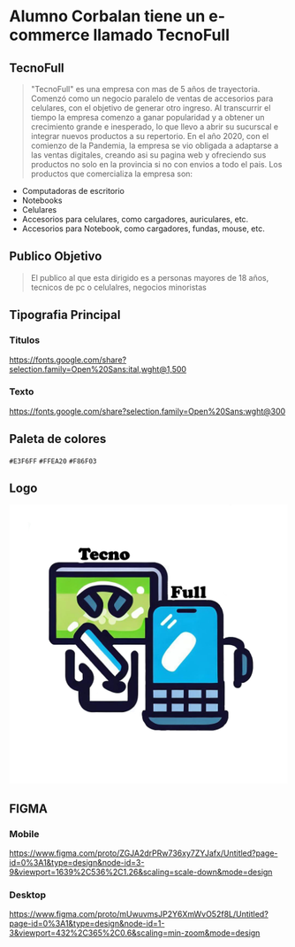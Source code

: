 # **Alumno Corbalan tiene un e-commerce llamado TecnoFull**
## TecnoFull
 >"TecnoFull" es una empresa con mas de 5 años de trayectoria. Comenzó como un negocio paralelo de ventas de accesorios para celulares, con el objetivo de generar otro ingreso. Al transcurrir el tiempo la empresa comenzo a ganar popularidad y a obtener un crecimiento grande e inesperado, lo que llevo a abrir su sucurscal e integrar nuevos productos a su repertorio. En el año 2020, con el comienzo de la Pandemia, la empresa se vio obligada a adaptarse a las ventas digitales, creando asi su pagina web y ofreciendo sus productos no solo en la provincia si no con envios a todo el pais. Los productos que comercializa la empresa son:
 * Computadoras de escritorio
 * Notebooks
 * Celulares
 * Accesorios para celulares, como cargadores, auriculares, etc.
 * Accesorios para Notebook, como cargadores, fundas, mouse, etc.
## Publico Objetivo
>El publico al que esta dirigido es a personas mayores de 18 años, tecnicos de pc o celulalres, negocios minoristas
## Tipografia Principal
 ### Titulos
 https://fonts.google.com/share?selection.family=Open%20Sans:ital,wght@1,500
 ### Texto
https://fonts.google.com/share?selection.family=Open%20Sans:wght@300
## Paleta de colores
`#E3F6FF` `#FFEA20` `#F86F03`
## Logo
![Alt text](<Tecno Full.jpg>)
## FIGMA
### Mobile
https://www.figma.com/proto/ZGJA2drPRw736xy7ZYJafx/Untitled?page-id=0%3A1&type=design&node-id=3-9&viewport=1639%2C536%2C1.26&scaling=scale-down&mode=design
### Desktop
https://www.figma.com/proto/mUwuvmsJP2Y6XmWvO52f8L/Untitled?page-id=0%3A1&type=design&node-id=1-3&viewport=432%2C365%2C0.6&scaling=min-zoom&mode=design
